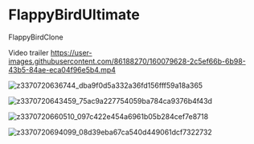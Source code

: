 # FlappyBirdUltimate
FlappyBirdClone

Video trailer https://user-images.githubusercontent.com/86188270/160079628-2c5ef66b-6b98-43b5-84ae-eca04f96e5b4.mp4


![z3370720636744_dba9f0d5a332a36fd156fff59a18a365](https://user-images.githubusercontent.com/86188270/165318098-cf4a5186-d6f5-4dfa-a5ad-d47e7a243ff8.jpg)


![z3370720643459_75ac9a227754059ba784ca9376b4f43d](https://user-images.githubusercontent.com/86188270/165318152-cebe1d97-e018-4ebe-b46d-dc8e05db8399.jpg)

![z3370720660510_097c422e454a6961b05b284cef7e8718](https://user-images.githubusercontent.com/86188270/165318180-b5ce91d3-376a-4b9a-8e6c-8cdc141f9fba.jpg)

![z3370720694099_08d39eba67ca540d449061dcf7322732](https://user-images.githubusercontent.com/86188270/165318239-01eadb7f-ba33-4610-b5f5-ee603a4c4b40.jpg)

